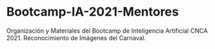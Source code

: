 # Bootcamp-IA-2021-Mentores
Organización y Materiales del Bootcamp de Inteligencia Artificial CNCA 2021. Reconocimiento de Imágenes del Carnaval.
